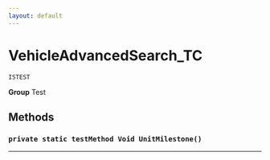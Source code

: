 ```yaml
---
layout: default
---
```

# VehicleAdvancedSearch_TC

`ISTEST`



**Group** Test

## Methods
### `private static testMethod Void UnitMilestone()`
---

